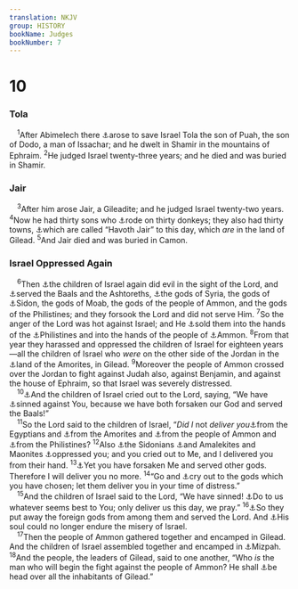 ```yaml
---
translation: NKJV
group: HISTORY
bookName: Judges 
bookNumber: 7
---
```


<div class="title"><h1>10</h1><h3>Tola</h3></div>
<span class="verse cac_10_1"> <sup>1</sup>After Abimelech there <a data-toggle="tooltip" data-placement="bottom" title="Judg. 2:16">⚓</a>arose to save Israel Tola the son of Puah, the son of Dodo, a man of Issachar; and he dwelt in Shamir in the mountains of Ephraim. </span>
<span class="verse cac_10_2"><sup>2</sup>He judged Israel twenty-three years; and he died and was buried in Shamir.<br/></span>
<div class="title"><h3>Jair</h3></div>
<span class="verse cac_10_3"> <sup>3</sup>After him arose Jair, a Gileadite; and he judged Israel twenty-two years. </span>
<span class="verse cac_10_4"><sup>4</sup>Now he had thirty sons who <a data-toggle="tooltip" data-placement="bottom" title="Judg. 5:10; 12:14">⚓</a>rode on thirty donkeys; they also had thirty towns, <a data-toggle="tooltip" data-placement="bottom" title="Deut. 3:14">⚓</a>which are called “Havoth Jair” to this day, which <i>are</i> in the land of Gilead. </span>
<span class="verse cac_10_5"><sup>5</sup>And Jair died and was buried in Camon.<br/></span>
<div class="title"><h3>Israel Oppressed Again</h3></div>
<span class="verse cac_10_6"> <sup>6</sup>Then <a data-toggle="tooltip" data-placement="bottom" title="Judg. 2:11; 3:7; 6:1; 13:1">⚓</a>the children of Israel again did evil in the sight of the Lord, and <a data-toggle="tooltip" data-placement="bottom" title="Judg. 2:13">⚓</a>served the Baals and the Ashtoreths, <a data-toggle="tooltip" data-placement="bottom" title="Judg. 2:12">⚓</a>the gods of Syria, the gods of <a data-toggle="tooltip" data-placement="bottom" title="1 Kin. 11:33; Ps. 106:36">⚓</a>Sidon, the gods of Moab, the gods of the people of Ammon, and the gods of the Philistines; and they forsook the Lord and did not serve Him. </span>
<span class="verse cac_10_7"><sup>7</sup>So the anger of the Lord was hot against Israel; and He <a data-toggle="tooltip" data-placement="bottom" title="Judg. 2:14; 4:2; 1 Sam. 12:9">⚓</a>sold them into the hands of the <a data-toggle="tooltip" data-placement="bottom" title="Judg. 13:1">⚓</a>Philistines and into the hands of the people of <a data-toggle="tooltip" data-placement="bottom" title="Judg. 3:13">⚓</a>Ammon. </span>
<span class="verse cac_10_8"><sup>8</sup>From that year they harassed and oppressed the children of Israel for eighteen years—all the children of Israel who <i>were</i> on the other side of the Jordan in the <a data-toggle="tooltip" data-placement="bottom" title="Num. 32:33">⚓</a>land of the Amorites, in Gilead. </span>
<span class="verse cac_10_9"><sup>9</sup>Moreover the people of Ammon crossed over the Jordan to fight against Judah also, against Benjamin, and against the house of Ephraim, so that Israel was severely distressed.<br/></span>
<span class="verse cac_10_10"> <sup>10</sup><a data-toggle="tooltip" data-placement="bottom" title="Judg. 6:6; 1 Sam. 12:10">⚓</a>And the children of Israel cried out to the Lord, saying, “We have <a data-toggle="tooltip" data-placement="bottom" title="Deut. 1:41">⚓</a>sinned against You, because we have both forsaken our God and served the Baals!”<br/></span>
<span class="verse cac_10_11"> <sup>11</sup>So the Lord said to the children of Israel, “<i>Did</i> <i>I</i> not <i>deliver</i> <i>you</i><a data-toggle="tooltip" data-placement="bottom" title="Ex. 14:30">⚓</a>from the Egyptians and <a data-toggle="tooltip" data-placement="bottom" title="Num. 21:21, 24, 25">⚓</a>from the Amorites and <a data-toggle="tooltip" data-placement="bottom" title="Judg. 3:12, 13">⚓</a>from the people of Ammon and <a data-toggle="tooltip" data-placement="bottom" title="Judg. 3:31">⚓</a>from the Philistines? </span>
<span class="verse cac_10_12"><sup>12</sup>Also <a data-toggle="tooltip" data-placement="bottom" title="Judg. 1:31; 5:19">⚓</a>the Sidonians <a data-toggle="tooltip" data-placement="bottom" title="Judg. 6:3; 7:12">⚓</a>and Amalekites and Maonites <a data-toggle="tooltip" data-placement="bottom" title="Ps. 106:42, 43">⚓</a>oppressed you; and you cried out to Me, and I delivered you from their hand. </span>
<span class="verse cac_10_13"><sup>13</sup><a data-toggle="tooltip" data-placement="bottom" title="(Deut. 32:15; Judg. 2:12; Jer. 2:13)">⚓</a>Yet you have forsaken Me and served other gods. Therefore I will deliver you no more. </span>
<span class="verse cac_10_14"><sup>14</sup>“Go and <a data-toggle="tooltip" data-placement="bottom" title="Deut. 32:37, 38">⚓</a>cry out to the gods which you have chosen; let them deliver you in your time of distress.”<br/></span>
<span class="verse cac_10_15"> <sup>15</sup>And the children of Israel said to the Lord, “We have sinned! <a data-toggle="tooltip" data-placement="bottom" title="1 Sam. 3:18; 2 Sam. 15:26">⚓</a>Do to us whatever seems best to You; only deliver us this day, we pray.” </span>
<span class="verse cac_10_16"><sup>16</sup><a data-toggle="tooltip" data-placement="bottom" title="2 Chr. 7:14; Jer. 18:7, 8">⚓</a>So they put away the foreign gods from among them and served the Lord. And <a data-toggle="tooltip" data-placement="bottom" title="Ps. 106:44, 45; Is. 63:9">⚓</a>His soul could no longer endure the misery of Israel.<br/></span>
<span class="verse cac_10_17"> <sup>17</sup>Then the people of Ammon gathered together and encamped in Gilead. And the children of Israel assembled together and encamped in <a data-toggle="tooltip" data-placement="bottom" title="Gen. 31:49; Judg. 11:11, 29">⚓</a>Mizpah. </span>
<span class="verse cac_10_18"><sup>18</sup>And the people, the leaders of Gilead, said to one another, “Who <i>is</i> the man who will begin the fight against the people of Ammon? He shall <a data-toggle="tooltip" data-placement="bottom" title="Judg. 11:8, 11">⚓</a>be head over all the inhabitants of Gilead.”<br/></span>
